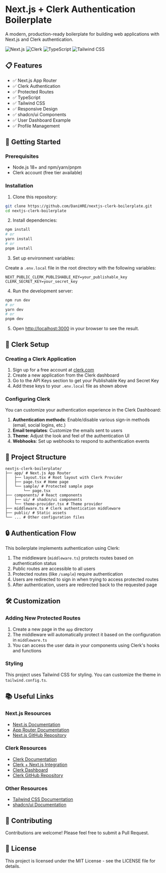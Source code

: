 # Next.js + Clerk Authentication Boilerplate

A modern, production-ready boilerplate for building web applications with Next.js and Clerk authentication.

![Next.js](https://img.shields.io/badge/Next.js-13+-000000?style=for-the-badge&logo=next.js&logoColor=white)
![Clerk](https://img.shields.io/badge/Clerk-Authentication-6C47FF?style=for-the-badge&logo=clerk&logoColor=white)
![TypeScript](https://img.shields.io/badge/TypeScript-4.9+-3178C6?style=for-the-badge&logo=typescript&logoColor=white)
![Tailwind CSS](https://img.shields.io/badge/Tailwind_CSS-3.3+-38B2AC?style=for-the-badge&logo=tailwind-css&logoColor=white)

## 📋 Features

- ✅ Next.js App Router
- ✅ Clerk Authentication
- ✅ Protected Routes
- ✅ TypeScript
- ✅ Tailwind CSS
- ✅ Responsive Design
- ✅ shadcn/ui Components
- ✅ User Dashboard Example
- ✅ Profile Management

## 🚀 Getting Started

### Prerequisites

- Node.js 18+ and npm/yarn/pnpm
- Clerk account (free tier available)

### Installation

1. Clone this repository:

```bash
git clone https://github.com/DaniHRE/nextjs-clerk-boilerplate.git
cd nextjs-clerk-boilerplate
```

2. Install dependencies:

```bash
npm install
# or
yarn install
# or
pnpm install
```

3. Set up environment variables:

Create a `.env.local` file in the root directory with the following variables:

```
NEXT_PUBLIC_CLERK_PUBLISHABLE_KEY=your_publishable_key
CLERK_SECRET_KEY=your_secret_key
```

4. Run the development server:

```bash
npm run dev
# or
yarn dev
# or
pnpm dev
```

5. Open [http://localhost:3000](http://localhost:3000) in your browser to see the result.

## 🔑 Clerk Setup

### Creating a Clerk Application

1. Sign up for a free account at [clerk.com](https://clerk.com)
2. Create a new application from the Clerk dashboard
3. Go to the API Keys section to get your Publishable Key and Secret Key
4. Add these keys to your `.env.local` file as shown above

### Configuring Clerk

You can customize your authentication experience in the Clerk Dashboard:

1. **Authentication methods**: Enable/disable various sign-in methods (email, social logins, etc.)
2. **Email templates**: Customize the emails sent to users
3. **Theme**: Adjust the look and feel of the authentication UI
4. **Webhooks**: Set up webhooks to respond to authentication events

## 📁 Project Structure

```
nextjs-clerk-boilerplate/
├── app/ # Next.js App Router
│   ├── layout.tsx # Root layout with Clerk Provider
│   ├── page.tsx # Home page
│   └── sample/ # Protected sample page
│       └── page.tsx
├── components/ # React components
│   ├── ui/ # shadcn/ui components
│   └── theme-provider.tsx # Theme provider
├── middleware.ts # Clerk authentication middleware
├── public/ # Static assets
└── ... # Other configuration files
```

## 🔒 Authentication Flow

This boilerplate implements authentication using Clerk:

1. The middleware (`middleware.ts`) protects routes based on authentication status
2. Public routes are accessible to all users
3. Protected routes (like `/sample`) require authentication
4. Users are redirected to sign in when trying to access protected routes
5. After authentication, users are redirected back to the requested page

## 🛠️ Customization

### Adding New Protected Routes

1. Create a new page in the `app` directory
2. The middleware will automatically protect it based on the configuration in `middleware.ts`
3. You can access the user data in your components using Clerk's hooks and functions

### Styling

This project uses Tailwind CSS for styling. You can customize the theme in `tailwind.config.ts`.

## 📚 Useful Links

### Next.js Resources

- [Next.js Documentation](https://nextjs.org/docs)
- [App Router Documentation](https://nextjs.org/docs/app)
- [Next.js GitHub Repository](https://github.com/vercel/next.js/)

### Clerk Resources

- [Clerk Documentation](https://clerk.com/docs)
- [Clerk + Next.js Integration](https://clerk.com/docs/nextjs/get-started-with-nextjs)
- [Clerk Dashboard](https://dashboard.clerk.com/)
- [Clerk GitHub Repository](https://github.com/clerkinc/clerk-sdk-node)

### Other Resources

- [Tailwind CSS Documentation](https://tailwindcss.com/docs)
- [shadcn/ui Documentation](https://ui.shadcn.com/)

## 🤝 Contributing

Contributions are welcome! Please feel free to submit a Pull Request.

## 📄 License

This project is licensed under the MIT License - see the LICENSE file for details.
